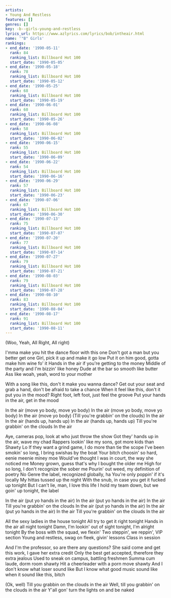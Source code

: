 ```yaml
---
artists:
- Young And Restless
features: []
genres: []
key: -b--girls-young-and-restless
lyrics_url: https://www.azlyrics.com/lyrics/bob/intheair.html
name: '"B" Girls'
rankings:
- end_date: '1990-05-11'
  rank: 84
  ranking_list: Billboard Hot 100
  start_date: '1990-05-05'
- end_date: '1990-05-18'
  rank: 78
  ranking_list: Billboard Hot 100
  start_date: '1990-05-12'
- end_date: '1990-05-25'
  rank: 68
  ranking_list: Billboard Hot 100
  start_date: '1990-05-19'
- end_date: '1990-06-01'
  rank: 60
  ranking_list: Billboard Hot 100
  start_date: '1990-05-26'
- end_date: '1990-06-08'
  rank: 58
  ranking_list: Billboard Hot 100
  start_date: '1990-06-02'
- end_date: '1990-06-15'
  rank: 55
  ranking_list: Billboard Hot 100
  start_date: '1990-06-09'
- end_date: '1990-06-22'
  rank: 54
  ranking_list: Billboard Hot 100
  start_date: '1990-06-16'
- end_date: '1990-06-29'
  rank: 57
  ranking_list: Billboard Hot 100
  start_date: '1990-06-23'
- end_date: '1990-07-06'
  rank: 67
  ranking_list: Billboard Hot 100
  start_date: '1990-06-30'
- end_date: '1990-07-13'
  rank: 75
  ranking_list: Billboard Hot 100
  start_date: '1990-07-07'
- end_date: '1990-07-20'
  rank: 77
  ranking_list: Billboard Hot 100
  start_date: '1990-07-14'
- end_date: '1990-07-27'
  rank: 79
  ranking_list: Billboard Hot 100
  start_date: '1990-07-21'
- end_date: '1990-08-03'
  rank: 79
  ranking_list: Billboard Hot 100
  start_date: '1990-07-28'
- end_date: '1990-08-10'
  rank: 83
  ranking_list: Billboard Hot 100
  start_date: '1990-08-04'
- end_date: '1990-08-17'
  rank: 91
  ranking_list: Billboard Hot 100
  start_date: '1990-08-11'
---
```



(Woo, Yeah, All Right, All right)


I'mma make you hit the dance floor with this one
Don't got a man but you better get one
Girl, pick it up and make it go low
Put it on him good, gotta make him wine fo' it
Hands in the air if you're getting to the money
Middle of the party and I'm bizzin' like honey
Dude at the bar so smooth like butter
Ass like woah, yeah, word to your mother


With a song like this, don't it make you wanna dance?
Get out your seat and grab a hand, don't be afraid to take a chance
When it feel like this, don't it put you in the mood?
Right foot, left foot, just feel the groove
Put your hands in the air, get in the mood


In the air (move yo body, move yo body)
In the air (move yo body, move yo body)
In the air (move yo body)
(Till you're grabbin' on the clouds)
In the air
In the air (hands up, hands up)
In the air (hands up, hands up)
Till you're grabbin' on the clouds
In the air


Aye, cameras pop, look at who just throw the show
Got they' hands up in the air, wave my chad 
Rappers lookin' like my sons, got more kids than Shawty Lo
If they want a grind game, I do more than tie the scope
I've been smokin' so long, I bring swishas by the boat
Your bitch choosin' so hard, eenie meenie miney moe
Would've thought I was in court, the way she noticed me
Money grown, guess that's why I bought the older me
High for so long, I don't recognize the sober me
Pourin' out weed, my definition of poetry
No Genre the label, recognized globally, ha
You're only poppin' if it's locally
My hittas tussed up the night
With the snub, in case you get it fucked up tonight
But I can't lie, man, I love this life
I hold my team down, but we goin' up tonight, the label




In the air (put yo hands in the air)
In the air (put yo hands in the air)
In the air
Till you're grabbin' on the clouds
In the air (put yo hands in the air)
In the air (put yo hands in the air)
In the air
Till you're grabbin' on the clouds
In the air


All the sexy ladies in the house tonight
All try to get it right tonight
Hands in the air all night tonight
Damn, I'm lookin' out of sight tonight, I'm alright tonight
By the boss with the squad, we flexin'
Two steppin', we reppin', VIP section
Young and restless, swag on fleek, givin' lessons
Class in session

And I'm the professor, so are there any questions?
She said come and get this work, I gave her extra credit
Only the best get accepted, therefore they extra jealous
Used to sneak on campus, battling freshmen
Summa cum laude, dorm room shawty
Hit a cheerleader with a porn move shawty
And I don't know what loser sound like
But I know what good music sound like when it sound like this, bitch





(Ok, well)
Till you grabbin on the clouds in the air
Well, till you grabbin' on the clouds in the air
Y'all gon' turn the lights on and be naked



